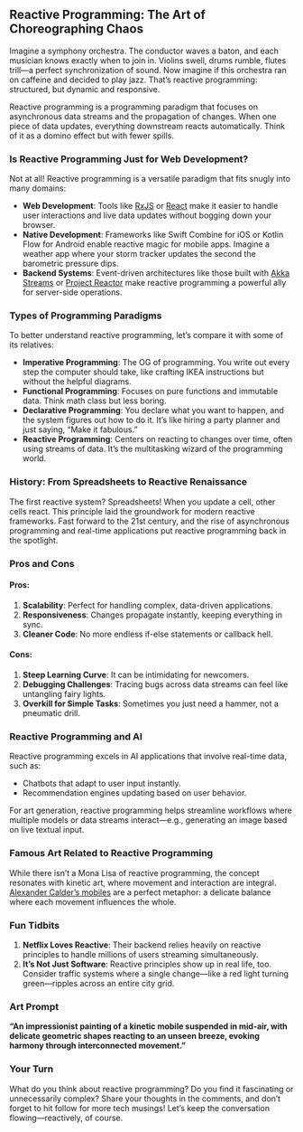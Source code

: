 ## Reactive Programming: The Art of Choreographing Chaos

Imagine a symphony orchestra. The conductor waves a baton, and each musician knows exactly when to join in. Violins swell, drums rumble, flutes trill—a perfect synchronization of sound. Now imagine if this orchestra ran on caffeine and decided to play jazz. That’s reactive programming: structured, but dynamic and responsive.

Reactive programming is a programming paradigm that focuses on asynchronous data streams and the propagation of changes. When one piece of data updates, everything downstream reacts automatically. Think of it as a domino effect but with fewer spills.

### Is Reactive Programming Just for Web Development?
Not at all! Reactive programming is a versatile paradigm that fits snugly into many domains:

- **Web Development**: Tools like [RxJS](https://rxjs.dev/) or [React](https://react.dev/) make it easier to handle user interactions and live data updates without bogging down your browser.
- **Native Development**: Frameworks like Swift Combine for iOS or Kotlin Flow for Android enable reactive magic for mobile apps. Imagine a weather app where your storm tracker updates the second the barometric pressure dips.
- **Backend Systems**: Event-driven architectures like those built with [Akka Streams](https://akka.io/) or [Project Reactor](https://projectreactor.io/) make reactive programming a powerful ally for server-side operations.

### Types of Programming Paradigms
To better understand reactive programming, let’s compare it with some of its relatives:

- **Imperative Programming**: The OG of programming. You write out every step the computer should take, like crafting IKEA instructions but without the helpful diagrams.
- **Functional Programming**: Focuses on pure functions and immutable data. Think math class but less boring.
- **Declarative Programming**: You declare what you want to happen, and the system figures out how to do it. It’s like hiring a party planner and just saying, “Make it fabulous.”
- **Reactive Programming**: Centers on reacting to changes over time, often using streams of data. It’s the multitasking wizard of the programming world.

### History: From Spreadsheets to Reactive Renaissance
The first reactive system? Spreadsheets! When you update a cell, other cells react. This principle laid the groundwork for modern reactive frameworks. Fast forward to the 21st century, and the rise of asynchronous programming and real-time applications put reactive programming back in the spotlight.

### Pros and Cons
#### Pros:
1. **Scalability**: Perfect for handling complex, data-driven applications.
2. **Responsiveness**: Changes propagate instantly, keeping everything in sync.
3. **Cleaner Code**: No more endless if-else statements or callback hell.

#### Cons:
1. **Steep Learning Curve**: It can be intimidating for newcomers.
2. **Debugging Challenges**: Tracing bugs across data streams can feel like untangling fairy lights.
3. **Overkill for Simple Tasks**: Sometimes you just need a hammer, not a pneumatic drill.

### Reactive Programming and AI
Reactive programming excels in AI applications that involve real-time data, such as:
- Chatbots that adapt to user input instantly.
- Recommendation engines updating based on user behavior.

For art generation, reactive programming helps streamline workflows where multiple models or data streams interact—e.g., generating an image based on live textual input.

### Famous Art Related to Reactive Programming
While there isn’t a Mona Lisa of reactive programming, the concept resonates with kinetic art, where movement and interaction are integral. [Alexander Calder’s mobiles](https://www.calder.org/) are a perfect metaphor: a delicate balance where each movement influences the whole.

### Fun Tidbits
1. **Netflix Loves Reactive**: Their backend relies heavily on reactive principles to handle millions of users streaming simultaneously.
2. **It’s Not Just Software**: Reactive principles show up in real life, too. Consider traffic systems where a single change—like a red light turning green—ripples across an entire city grid.

### Art Prompt
**“An impressionist painting of a kinetic mobile suspended in mid-air, with delicate geometric shapes reacting to an unseen breeze, evoking harmony through interconnected movement.”**

### Your Turn
What do you think about reactive programming? Do you find it fascinating or unnecessarily complex? Share your thoughts in the comments, and don’t forget to hit follow for more tech musings! Let’s keep the conversation flowing—reactively, of course.

